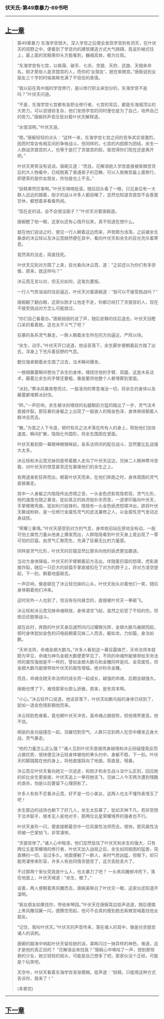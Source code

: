 ### 伏天氏-第49章暴力-69书吧

--------
[上一章](./6d5f5722785d421f8a388a7ff5e9e8f5.md)
--------


>
>
>
>第49章暴力
>东海学宫很大，深入学宫之后便会发现学宫别有洞天，在叶伏天的视野之中，便看到了学宫内的建筑建造方式大气磅礴，竟呈阶梯式往上，最上面的宫殿需仰头方能看到，巍峨高耸，极为壮观。
>
>“东海学宫有七宫，以紫薇、破军、七杀、贪狼、天府、武曲、天相来命名，刚才那些人是贪狼宫的人，而你的‘女朋友’，她在紫微宫。”唐婉说到女朋友三个字的时候美眸充满了不信任的表情。
>
>“我以前在青州城的学宫修行，是以修行职业来划分的，东海学宫不是吗？”叶伏天问道。
>
>“不是，东海学宫七宫都有各职业修行者，七宫的背后，都是东海城顶尖的大势力，可以说错综复杂，他们发扬学宫的同时便也是为了自己，培养自己的势力。”唐婉将声音压低对着叶伏天解释道。
>
>“水很深啊。”叶伏天道。
>
>“嗯。”唐婉轻轻的点头：“这样一来，东海学宫七宫之间的竞争其实很激烈，因而时常会有相互间的争锋战斗，但同样的，七宫的内部颇为团结，余生一人群战贪狼宫的人，也等于是打了贪狼宫的脸，我觉得你们现在还是离开吧。”
>
>叶伏天笑笑没有说话，唐婉又道：“而且，花解语她入学宫直接被紫微宫背后的大人物看中，已经脱离了普通弟子的范畴，可以入紫微宫最上面修行，即便真的是你女朋友，你怕是也上不去。”
>
>“妖精果然厉害啊。”叶伏天喃喃低语，随后回头看了一眼，只见身后有一大群人远远的跟着，刚才的战斗许多人都目睹了，显然也知道贪狼宫不会善罢甘休，都想着来看看热闹。
>
>“现在走的话，会不会很没面子？”叶伏天对着唐婉道。
>
>唐婉瞪了他一眼，这家伙还有心情开玩笑，真不知道在想什么。
>
>就在他们说话之时，便见一行人朝着这边而来，声势颇为浩荡，之前被余生暴虐的沐云轻以及沐云霓赫然便在其中，看向叶伏天和余生的目光充斥着寒意。
>
>竟然真的没走，简直找死。
>
>叶伏天见到对方围了上来，目光看向沐云霓，道：“之前还以为你们有多骄傲，原来，就这样吗？”
>
>沐云霓无言以对，但无论如何，这笔仇要报。
>
>一行人气势汹汹的往前逼近，叶伏天对着唐婉道：“我可以不接受挑战吗？”
>
>唐婉翻了翻白眼，这家伙刚才让他走不走，你都已经打了贪狼宫的人，现在不接受挑战对方怎么可能放过。
>
>“你们自己看着办。”唐婉弱弱的说了声，随后安静的往后退去，叶伏天目瞪口呆的看着她，这也太不义气了吧？
>
>狂暴的各系灵气暴走，一群人朝着余生所在的方向逼近，严阵以待。
>
>“余生，动手。”叶伏天开口说道，他话音落下，余生脚步便朝着前方踏了出去，浑身上下充斥着狂野的气息。
>
>数位强者朝着余生围了过去，法术瞬间爆发。
>
>一根根藤蔓瞬间卷向了余生的身体，缠绕住他的手臂、双腿，这是木系法术，藤蔓比余生的手臂还要粗，像是要将他整个人都埋葬到里面。
>
>“冰封。”寒冰风暴席卷而过，一股凌冽的寒意淹没一切，将余生的身体以及藤蔓都埋葬冰封住。
>
>“砰。”一声巨响，余生被冰封缠绕的右腿朝前方猛的踏出了一步，灵气法术直接炸裂，那狂暴的身躯之上出现了一股骇人的暗金色泽，身体继续朝着人群冲击而去。
>
>“散。”为首之人下令道，顿时有风之法术落在所有人的身上，帮助他们加快速度，瞬间扩散，隐隐化作圆形，将余生围困在里面。
>
>叶伏天看到那一幕眼神微微眯起，各系法师间的配合战斗，显然要比乱战强大太多。
>
>沐云轻和沐云霓兄妹则是带着数人走向了叶伏天这边，兄妹二人眼神寒冷至极，对叶伏天的恨意甚至还在暴揍他们的余生之上。
>
>有两道身影狂奔而出，朝着叶伏天而来，在他们奔跑之时，身体周围的灵气直接暴走。
>
>其中一人身躯之内隐隐传出虎啸之音，一头金色虎影若隐若现，灵气化形，他的速度也随之暴涨，犹如真正的妖虎般扑杀而至，一道掌印轰向叶伏天，手掌微微弯曲，犹如利爪般锋利，隐隐有一头金色妖虎怒啸冲出，欲将叶伏天撕成粉碎，是一位修行金属性灵气的武法兼修之人，以金属性灵气发动近身战技。
>
>“荣耀三重境。”叶伏天感受到对方的气息，身体依旧站在原地没有动，一股可怕土属性力量从他身上爆发而出，人群隐隐看到叶伏天身上竟出现了一尊可怕的巨猿，由灵气汇聚而生，充满了狂暴无比的力量感。
>
>同样是灵气化形，叶伏天的巨猿显然比那杀向他的妖虎更加霸道。
>
>当对方身体降临，叶伏天的手臂朝着前方击出，伴随着巨猿的怒啸，虎影直接炸裂，随后一只巨大的妖猿手掌直接扣在了对方的脖子上，将对方凌空提起，下一刻，朝着地面砸去。
>
>一声巨响，像是砸在了沐云轻兄妹的心头，叶伏天抬头对着他们一笑，随后身体朝着他们冲来。
>
>这时另外一人也到了，但没有任何悬念的，直接被叶伏天一拳砸飞。
>
>沐云轻和沐云霓兄妹命魂释放，身体凌空飞起，虽然之前受了不轻的伤，但依旧还能够战斗。
>
>就在此时，奔跑的叶伏天身后遽然间闪过耀眼光辉，金翅大鹏鸟展翅而起，顿时身体犹如金色的闪电般朝着兄妹二人而去，躯如龙，力如猿，身法如鹏。
>
>“天命法师，命魂金翅大鹏鸟。”许多人看到这一幕目露锋芒，天命法师本就颇为罕见，命魂为神鸟金翅大鹏便更罕见了，不同的命魂所能够带给天命法师的属性强弱是不一样的，譬如金翅大鹏鸟和金雕同样是风、金双属性，但金翅大鹏鸟能够带给叶伏天的属性增幅，绝对秒杀金雕。
>
>而且，命魂会随天命法师的成长而一起成长，越强的命魂，后期会越强大。
>
>唐婉也愣了下，难怪那家伙那么骄傲，原来，是有资本啊。
>
>“小心。”沐云轻开口说道，他话音落下，叶伏天如鹏鸟般的身体已经到了，犹如一道金色残影朝他而来。
>
>沐云轻脸色难看，竟也朝叶伏天冲去，虽命魂占据弱势，但他境界更高，他不信。
>
>绚丽的金光碰撞在一起，羽翼切割空气，人群只见到两人在空中爆发近身大战，灵气暴走。
>
>“他的力量怎么这么强？”诸人见到叶伏天直接肉身越境和沐云轻碰撞竟反而占据优势，很快便见沐云轻身体被他的拳头扫中，身躯不稳，下一刻，叶伏天的脚践踏在他的身上，将他直接踩向了地面，简直是，残暴。
>
>沐云霓见叶伏天看向她又一次逃走，和刚才和余生战斗没什么区别，回应她的却比余生更直接，叶伏天追上一拳将她击飞，兄妹二人今天两次遭到残酷的虐杀，怕是以后要留下心理阴影了。
>
>许多人有些不忍看沐云霓，好歹是一位小美女，这两人也太不懂怜香惜玉了吧！
>
>余生那边的战场也躺下了好几人，余生太狂暴了，犹如天神下凡，若非受困于法术联手，根本无人是他对手，那两位五星荣耀境界的强者也不行。
>
>叶伏天身形一闪，便直接朝着空中一位风属性法师而去，很快，那风属性法师被一巴掌拍飞，非常凄惨。
>
>“贪狼宫惨了。”诸人心中暗凛，他们显然低估了叶伏天和余生的强大，只有两位五星荣耀境的修行者，叶伏天加入战局之后，余生如同脱困的猛兽，简直横扫一切，没过多久，地面便躺了一群人，来时气势凶猛，但眼下，却只能用凄惨来形容，许多人有些同情贪狼宫了，这次丢脸丢大了。
>
>不过那两个家伙究竟是什么人，也太暴力了吧？
>一头黑风雕俯冲而下，落在地面上，叶伏天喊道：“余生，撤了。”
>
>说着，两人便朝着黑风雕而去，唐婉美眸白了叶伏天一眼，这家伙还知道开溜啊。
>
>“我女朋友如果找你，带他来琴园。”叶伏天在唐婉耳边低声说道，随后便踏上黑风雕羽翼一闪，便腾空而起，他可不会真的傻到跑去紫微宫喊着找他女朋友。
>
>“记住，我叫叶伏天。”叶伏天的声音传来，落在诸人的耳中，像是对贪狼宫诸人的讽刺。
>
>唐婉的脑海中响起叶伏天留给她的话，美眸闪过一抹异样的神色，难道，这才是他的真正目的？
>“花解语会来找我？”唐婉心中嘀咕了一声，想到那惊艳的少女，她又轻轻的摇头，可能是自己想多了吧，那家伙没个正经，可能是个玩笑吧。
>
>天空中，叶伏天看着东海学宫渐渐模糊，低声道：“妖精，只能用这种方式告诉你，我来了！”
>
>(本章完)
>
>

--------
[下一章](./809a3bf4d33ee5463df2868088e57019.md)
--------
